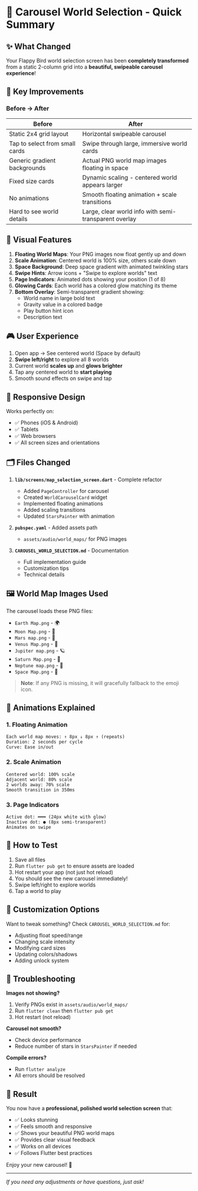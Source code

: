 # 🌌 Carousel World Selection - Quick Summary

## ✨ What Changed

Your Flappy Bird world selection screen has been **completely transformed** from a static 2-column grid into a **beautiful, swipeable carousel experience**!

## 🎯 Key Improvements

### Before → After

| Before | After |
|--------|-------|
| Static 2x4 grid layout | Horizontal swipeable carousel |
| Tap to select from small cards | Swipe through large, immersive world cards |
| Generic gradient backgrounds | Actual PNG world map images floating in space |
| Fixed size cards | Dynamic scaling - centered world appears larger |
| No animations | Smooth floating animation + scale transitions |
| Hard to see world details | Large, clear world info with semi-transparent overlay |

## 🎨 Visual Features

1. **Floating World Maps**: Your PNG images now float gently up and down
2. **Scale Animation**: Centered world is 100% size, others scale down
3. **Space Background**: Deep space gradient with animated twinkling stars
4. **Swipe Hints**: Arrow icons + "Swipe to explore worlds" text
5. **Page Indicators**: Animated dots showing your position (1 of 8)
6. **Glowing Cards**: Each world has a colored glow matching its theme
7. **Bottom Overlay**: Semi-transparent gradient showing:
   - World name in large bold text
   - Gravity value in a colored badge
   - Play button hint icon
   - Description text

## 🎮 User Experience

1. Open app → See centered world (Space by default)
2. **Swipe left/right** to explore all 8 worlds
3. Current world **scales up** and **glows brighter**
4. Tap any centered world to **start playing**
5. Smooth sound effects on swipe and tap

## 📱 Responsive Design

Works perfectly on:
- ✅ Phones (iOS & Android)
- ✅ Tablets
- ✅ Web browsers
- ✅ All screen sizes and orientations

## 🗂️ Files Changed

1. **`lib/screens/map_selection_screen.dart`** - Complete refactor
   - Added `PageController` for carousel
   - Created `WorldCarouselCard` widget
   - Implemented floating animations
   - Added scaling transitions
   - Updated `StarsPainter` with animation

2. **`pubspec.yaml`** - Added assets path
   - `assets/audio/world_maps/` for PNG images

3. **`CAROUSEL_WORLD_SELECTION.md`** - Documentation
   - Full implementation guide
   - Customization tips
   - Technical details

## 🖼️ World Map Images Used

The carousel loads these PNG files:
- `Earth Map.png` - 🌍
- `Moon Map.png` - 🌙
- `Mars map.png` - 🔴
- `Venus Map.png` - 💛
- `Jupiter map.png` - 🪐
- `Saturn Map.png` - 💫
- `Neptune map.png` - 🔵
- `Space Map.png` - 🚀

> **Note**: If any PNG is missing, it will gracefully fallback to the emoji icon.

## 🎯 Animations Explained

### 1. Floating Animation
```
Each world map moves: ↑ 8px ↓ 8px ↑ (repeats)
Duration: 2 seconds per cycle
Curve: Ease in/out
```

### 2. Scale Animation
```
Centered world: 100% scale
Adjacent world: 80% scale
2 worlds away: 70% scale
Smooth transition in 350ms
```

### 3. Page Indicators
```
Active dot: ━━━ (24px white with glow)
Inactive dot: ● (8px semi-transparent)
Animates on swipe
```

## 🚀 How to Test

1. Save all files
2. Run `flutter pub get` to ensure assets are loaded
3. Hot restart your app (not just hot reload)
4. You should see the new carousel immediately!
5. Swipe left/right to explore worlds
6. Tap a world to play

## 🔧 Customization Options

Want to tweak something? Check `CAROUSEL_WORLD_SELECTION.md` for:
- Adjusting float speed/range
- Changing scale intensity
- Modifying card sizes
- Updating colors/shadows
- Adding unlock system

## 🐛 Troubleshooting

**Images not showing?**
1. Verify PNGs exist in `assets/audio/world_maps/`
2. Run `flutter clean` then `flutter pub get`
3. Hot restart (not reload)

**Carousel not smooth?**
- Check device performance
- Reduce number of stars in `StarsPainter` if needed

**Compile errors?**
- Run `flutter analyze`
- All errors should be resolved

## 🎉 Result

You now have a **professional, polished world selection screen** that:
- ✅ Looks stunning
- ✅ Feels smooth and responsive
- ✅ Shows your beautiful PNG world maps
- ✅ Provides clear visual feedback
- ✅ Works on all devices
- ✅ Follows Flutter best practices

Enjoy your new carousel! 🌟

---

*If you need any adjustments or have questions, just ask!*
